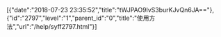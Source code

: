[{"date":"2018-07-23 23:35:52","title":"tWJPAO9lvS3burKJvQn6JA=="},{"id":"2797","level":"1","parent_id":"0","title":"使用方法","url":"/help/syff2797.html"}]